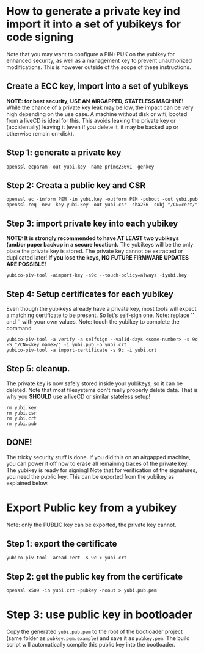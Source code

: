 # How to generate a private key ind import it into a set of yubikeys for code signing

Note that you may want to configure a PIN+PUK on the yubikey
for enhanced security, as well as a management key to prevent unauthorized
modifications. This is however outside of the scope of these instructions.



## Create a ECC key, import into a set of yubikeys
**NOTE: for best security, USE AN AIRGAPPED, STATELESS MACHINE!**
While the chance of a private key leak may be low, the impact can be very high depending on the use case.
A machine without disk or wifi, booted from a liveCD is ideal for this.
This avoids leaking the private key or (accidentally) leaving it (even if you delete it, it may be backed up or otherwise remain on-disk).


## Step 1: generate a private key
```
openssl ecparam -out yubi.key -name prime256v1 -genkey
```

## Step 2: Creata a public key and CSR
```
openssl ec -inform PEM -in yubi.key -outform PEM -pubout -out yubi.pub
openssl req -new -key yubi.key -out yubi.csr -sha256 -subj "/CN=cert/"
```


## Step 3: import private key into each yubikey
**NOTE: It is strongly recommended to have AT LEAST two yubikeys (and/or paper backup in a secure location).**
The yubikeys will be the only place the private key is stored.
The private key cannot be extracted or duplicated later! **If you lose the keys, NO FUTURE FIRMWARE UPDATES ARE POSSIBLE!**
```
yubico-piv-tool -aimport-key -s9c --touch-policy=always -iyubi.key
```

## Step 4: Setup certificates for each yubikey
Even though the yubikeys already have a private key, most tools will
expect a matching certificate to be present. So let's self-sign one.
Note: replace '<some-number>' and '<key name>' with your own values.
Note: touch the yubikey to complete the command
```
yubico-piv-tool -a verify -a selfsign --valid-days <some-number> -s 9c -S "/CN=<key name>/" -i yubi.pub -o yubi.crt
yubico-piv-tool -a import-certificate -s 9c -i yubi.crt
```

## Step 5: cleanup.
The private key is now safely stored inside your yubikeys, so it can be deleted.
Note that most filesystems don't really properly delete data. That is why you **SHOULD** use
a liveCD or similar stateless setup!
```
rm yubi.key
rm yubi.csr
rm yubi.crt
rm yubi.pub
```


## DONE!

The tricky security stuff is done. If you did this on an airgapped machine, you can power it off now to erase all remaining traces of the private key.
The yubikey is ready for signing! Note that for verification of the signatures, you need the public key. This can be exported from the yubikey as explained below.



# Export Public key from a yubikey

Note: only the PUBLIC key can be exported, the private key cannot.

## Step 1: export the certificate
```
yubico-piv-tool -aread-cert -s 9c > yubi.crt
```

## Step 2: get the public key from the certificate
```
openssl x509 -in yubi.crt -pubkey -noout > yubi.pub.pem
```

# Step 3: use public key in bootloader
Copy the generated `yubi.pub.pem` to the root of the bootloader project (same folder as `pubkey.pem.example`) and save it as `pubkey.pem`.
The build script will automatically compile this public key into the bootloader.
